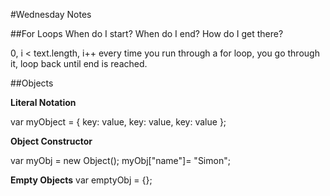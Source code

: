 #Wednesday Notes

##For Loops
When do I start?
When do I end?
How do I get there?

0, i < text.length, i++
every time you run through a for loop, you go through it, loop back until end is reached.

##Objects

**Literal Notation**

var myObject = {
  key: value,
  key: value,
  key: value
};

**Object Constructor**

var myObj = new Object();
myObj["name"]= "Simon";

**Empty Objects**
var emptyObj = {};
